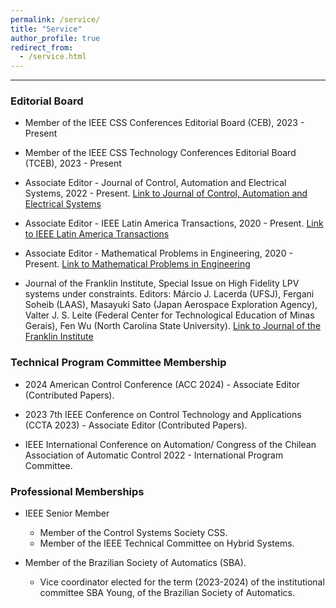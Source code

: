 ```yaml
---
permalink: /service/
title: "Service"
author_profile: true
redirect_from: 
  - /service.html
---
```


---

### Editorial Board

- Member of the IEEE CSS Conferences Editorial Board (CEB), 2023 - Present
   
- Member of the IEEE CSS Technology Conferences Editorial Board (TCEB), 2023 - Present

- Associate Editor - Journal of Control, Automation and Electrical Systems, 2022 - Present.
   [Link to Journal of Control, Automation and Electrical Systems](https://www.springer.com/journal/40313/editors)

- Associate Editor - IEEE Latin America Transactions, 2020 - Present.
   [Link to IEEE Latin America Transactions](https://latamt.ieeer9.org/index.php/transactions/about/editorialTeam)

- Associate Editor - Mathematical Problems in Engineering, 2020 - Present.
   [Link to Mathematical Problems in Engineering](https://www.hindawi.com/journals/mpe/editors/)

- Journal of the Franklin Institute, Special Issue on High Fidelity LPV systems under constraints.
   Editors: Márcio J. Lacerda (UFSJ), Fergani Soheib (LAAS), Masayuki Sato (Japan Aerospace Exploration Agency), Valter J. S. Leite (Federal Center for Technological Education of Minas Gerais), Fen Wu (North Carolina State University).
   [Link to Journal of the Franklin Institute](https://doi.org/10.1016/j.jfranklin.2022.02.029)

### Technical Program Committee Membership

- 2024 American Control Conference (ACC 2024) - Associate Editor (Contributed Papers).

- 2023 7th IEEE Conference on Control Technology and Applications (CCTA 2023) - Associate Editor (Contributed Papers).

- IEEE International Conference on Automation/ Congress of the Chilean Association of Automatic Control 2022 - International Program Committee.

### Professional Memberships

- IEEE Senior Member
  - Member of the Control Systems Society CSS. 
  - Member of the IEEE Technical Committee on Hybrid Systems.

- Member of the Brazilian Society of Automatics (SBA).
  - Vice coordinator elected for the term (2023-2024) of the institutional committee SBA Young, of the Brazilian Society of Automatics.


